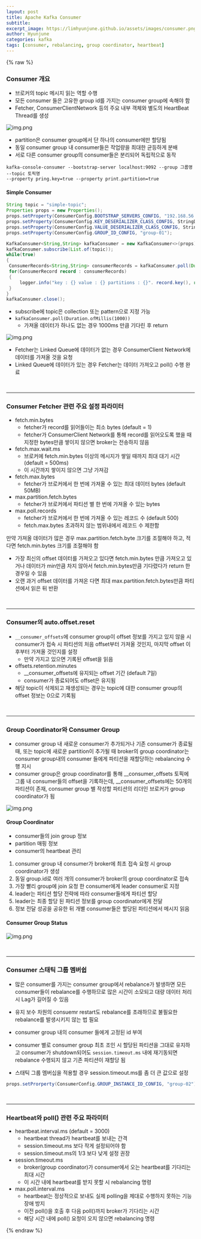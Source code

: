 ```yaml
---
layout: post
title: Apache Kafka Consumer
subtitle:
excerpt_image: https://limhyunjune.github.io/assets/images/consumer.png
author: Hyunjune
categories: kafka
tags: [consumer, rebalancing, group coordinator, heartbeat]
---
```

{% raw %}
### Consumer 개요
- 브로커의 topic 메시지 읽는 역할 수행
- 모든 consumer 들은 고유한 group id를 가지는 consumer group에 속해야 함
- Fetcher, ConsumerClientNetwork 등의 주요 내부 객체와 별도의 HeartBeat Thread를 생성


![img.png](https://limhyunjune.github.io/assets/images/consumer.png)

- partition은 consumer group에서 단 하나의 consumer에만 할당됨
- 동일 consumer group 내 consumer들은 작업량을 최대한 균등하게 분배
- 서로 다른 consumer group의 consumer들은 분리되어 독립적으로 동작

```
kafka-console-consumer --bootstrap-server localhost:9092 --group 그룹명 --topic 토픽명
--property pring.key=true --property print.partition=true
```

#### Simple Consumer
```java
String topic = "simple-topic";
Properties props = new Properties();
props.setProperty(ConsumerConfig.BOOTSTRAP_SERVERS_CONFIG, "192.168.56.101:9092");
props.setProperty(ConsumerConfig.KEY_DESERIALIZER_CLASS_CONFIG, StringDeserializer.class.getName());
props.setProperty(ConsumerConfig.VALUE_DESERIALIZER_CLASS_CONFIG, StringDeserializer.class.getName());
props.setProperty(ConsumerConfig.GROUP_ID_CONFIG, "group-01");

KafkaConsumer<String,String> kafkaConsumer = new KafkaConsumer<>(props);
kafkaConsumer.subscribe(List.of(topic));
while(true)
{
 ConsumerRecords<String,String> consumerRecords = kafkaConsumer.poll(Duration.ofMillis(1000));
 for(ConsumerRecord record : consumerRecords)
 {
     logger.info("key : {} value : {} partitions : {}". record.key(), record.value(), record.partition());
 }
}
kafkaConsumer.close();
```
- subscribe에 topic은 collection 또는 pattern으로 지정 가능
- `kafkaConsumer.poll(Duration.ofMillis(1000))` 
  - 가져올 데이터가 하나도 없는 경우 1000ms 만큼 기다린 후 return

![img.png](https://limhyunjune.github.io/assets/images/fetcher.png)
- Fetcher는 Linked Queue에 데이터가 없는 경우 ConsumerClient Network에 데이터를 가져올 것을 요청
- Linked Queue에 데이터가 있는 경우 Fetcher는 데이터 가져오고 poll() 수행 완료

<br>
<hr>

### Consumer Fetcher 관련 주요 설정 파라미터

- fetch.min.bytes
  - fetcher가 record를 읽어들이는 최소 bytes (default = 1)
  - fetcher가 ConsumerClient Network를 통해 record를 읽어오도록 했을 때 지정한 bytes만큼 쌓이지 않으면 broker는 전송하지 않음
- fetch.max.wait.ms
  - 브로커에 fetch.min.bytes 이상의 메시지가 쌓일 때까지 최대 대기 시간 (default = 500ms)
  - 이 시간까지 쌓이지 않으면 그냥 가져감
- fetch.max.bytes
  - fetcher가 브로커에서 한 번에 가져올 수 있는 최대 데이터 bytes (default 50MB)
- max.partition.fetch.bytes
  - fetcher가 브로커에서 파티션 별 한 번에 가져올 수 있는 bytes
- max.poll.records
  - fetcher가 브로커에서 한 번에 가져올 수 있는 레코드 수 (default 500)
  - fetch.max.bytes 초과하지 않는 범위내에서 레코드 수 제한함


만약 가져올 데이터가 많은 경우 max.partition.fetch.byte 크기를 조절해야 하고, 적다면 fetch.min.bytes 크기를 조절해야 함
- 가장 최신의 offset 데이터를 가져오고 있다면 fetch.min.bytes 만큼 가져오고 있거나 데이터가 min만큼 차지 않아서 fetch.min.bytes만큼 기다렸다가 return 한 경우일 수 있음
- 오랜 과거 offset 데이터를 가져온 다면 최대 max.partition.fetch.bytes만큼 파티션에서 읽은 뒤 반환

<br>
<hr>


### Consumer의 auto.offset.reset

- `__consumer_offsets`에 consumer group이 offset 정보를 가지고 있지 않을 시 consumer가 접속 시 파티션의 처음 offset부터 가져올 것인지, 마지막 offset 이후부터 가져올 것인지를 설정
  - 만약 가지고 있으면 기록된 offset을 읽음
- offsets.retention.minutes
  - __consumer_offsets에 유지되는 offset 기간 (default 7일)
  - consumer가 종료되어도 offset은 유지됨
- 해당 topic이 삭제되고 재생성되는 경우는 topic에 대한 consumer group의 offset 정보는 0으로 기록됨

<br>
<hr>

### Group Coordinator와 Consumer Group
- consumer group 내 새로운 consumer가 추가되거나 기존 consumer가 종료될 때, 또는 topic에 새로운 partition이 추가될 때 broker의 group coordinator는 consumer group내의 consumer 들에게 파티션을 재할당하는 rebalancing 수행 지시
- consumer group은 group coordinator를 통해 __consumer_offsets 토픽에 그룹 내 consumer들의 offset을 기록하는데, __consumer_offsets에는 50개의 파티션이 존재, consumer group 별 작성할 파티션의 리더인 브로커가 group coordinator가 됨

![img.png](https://limhyunjune.github.io/assets/images/groupcoordinator.png)

#### Group Coordinator
- consumer들의 join group 정보
- partition 매핑 정보
- consumer의 heartbeat 관리

1) consumer group 내 consumer가 broker에 최초 접속 요청 시 group coordinator가 생성 <br>
2) 동일 group.id로 여러 개의 consumer가 broker의 group coordinator로 접속 <br>
3) 가장 빨리 group에 join 요청 한 consumer에게 leader consumer로 지정 <br> 
4) leader는 파티션 할당 전략에 따라 consumer들에게 파티션 할당 <br>
5) leader는 최종 할당 된 파티션 정보를 group coordinator에게 전달 <br>
6) 정보 전달 성공을 공유한 뒤 개별 consumer들은 할당된 파티션에서 메시지 읽음 <br>
 
#### Consumer Group Status
![img.png](https://limhyunjune.github.io/assets/images/rebalance.png)

<br>
<hr>

### Consumer 스태틱 그룹 멤버쉽

- 많은 consumer를 가지는 consumer group에서 rebalance가 발생하면 모든 consumer들이 rebalance를 수행하므로 많은 시간이 소모되고 대량 데이터 처리 시 Lag가 길어질 수 있음
- 유지 보수 차원의 consuemr restart도 rebalance를 초래하므로 불필요한 rebalance를 발생시키지 않는 법 필요

- consumer group 내의 consumer 들에게  고정된 id 부여
- consumer 별로 consumer group 최초 조인 시 할당된 파티션을 그대로 유지하고 consumer가 shutdown되어도 `session.timeout.ms` 내에 재기동되면 rebalance 수행되지 않고 기존 파티션이 재할당 됨
- 스태틱 그룹 멤버십을 적용할 경우 session.timeout.ms를 좀 더 큰 값으로 설정

```java
props.setProrperty(ConsumerConfig.GROUP_INSTANCE_ID_CONFIG, "group-02");
```

<br>
<hr>

### Heartbeat와 poll() 관련 주요 파라미터

- heartbeat.interval.ms (default = 3000)
  - heartbeat thread가 heartbeat를 보내는 간격
  - session.timeout.ms 보다 작게 설정되어야 함
  - session.timeout.ms의 1/3 보다 낮게 설정 권장
- session.timeout.ms
  - broker(group coordinator)가 consumer에서 오는 heartbeat를 기다리는 최대 시간
  - 이 시간 내에 heartbeat를 받지 못할 시 rebalancing 명령
- max.poll.interval.ms
  - heartbeat는 정상적으로 보내도 실제 polling을 제대로 수행하지 못하는 기능 장애 방지
  - 이전 poll()을 호출 후 다음 poll()까지 broker가 기다리는 시간
  - 해당 시간 내에 poll() 요청이 오지 않으면 rebalancing 명령

{% endraw %}
